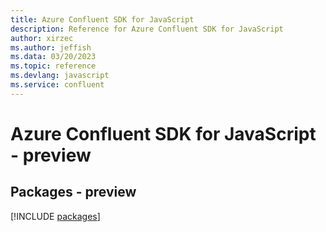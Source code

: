 ```yaml
---
title: Azure Confluent SDK for JavaScript
description: Reference for Azure Confluent SDK for JavaScript
author: xirzec
ms.author: jeffish
ms.data: 03/20/2023
ms.topic: reference
ms.devlang: javascript
ms.service: confluent
---
```

# Azure Confluent SDK for JavaScript - preview
## Packages - preview
[!INCLUDE [packages](confluent-index.md)]